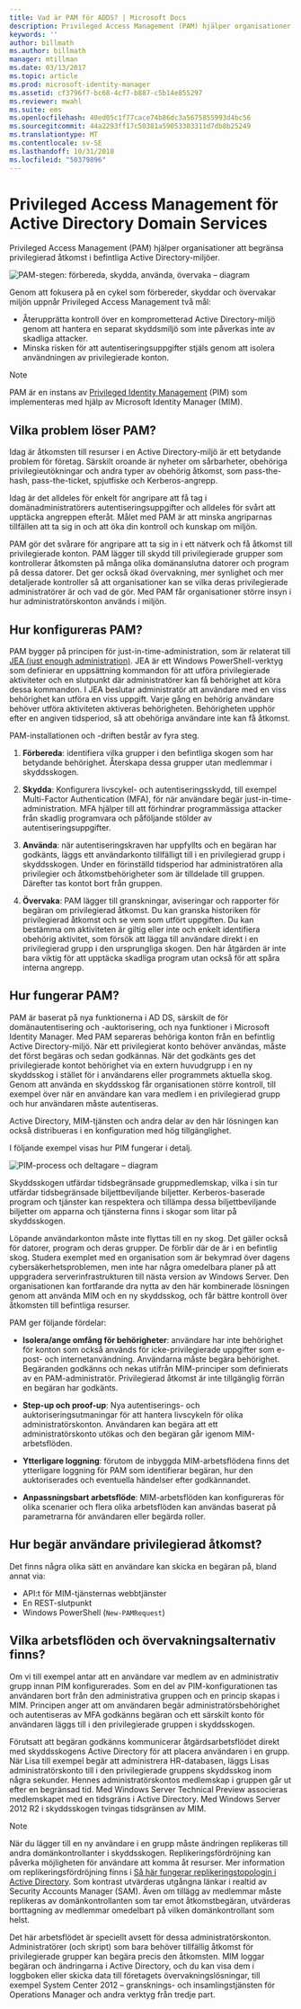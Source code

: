 ```yaml
---
title: Vad är PAM för ADDS? | Microsoft Docs
description: Privileged Access Management (PAM) hjälper organisationer att begränsa privilegierad åtkomst i befintliga Active Directory-miljöer.
keywords: ''
author: billmath
ms.author: billmath
manager: mtillman
ms.date: 03/13/2017
ms.topic: article
ms.prod: microsoft-identity-manager
ms.assetid: cf3796f7-bc68-4cf7-b887-c5b14e855297
ms.reviewer: mwahl
ms.suite: ems
ms.openlocfilehash: 40ed05c1f77cace74b86dc3a5675855993d4bc56
ms.sourcegitcommit: 44a2293ff17c50381a59053303311d7db8b25249
ms.translationtype: MT
ms.contentlocale: sv-SE
ms.lasthandoff: 10/31/2018
ms.locfileid: "50379896"
---
```

# <a name="privileged-access-management-for-active-directory-domain-services"></a>Privileged Access Management för Active Directory Domain Services

Privileged Access Management (PAM) hjälper organisationer att begränsa privilegierad åtkomst i befintliga Active Directory-miljöer.

![PAM-stegen: förbereda, skydda, använda, övervaka – diagram](media/MIM_PIM_SetupProcess.png)

Genom att fokusera på en cykel som förbereder, skyddar och övervakar miljön uppnår Privileged Access Management två mål:

- Återupprätta kontroll över en komprometterad Active Directory-miljö genom att hantera en separat skyddsmiljö som inte påverkas inte av skadliga attacker.  
- Minska risken för att autentiseringsuppgifter stjäls genom att isolera användningen av privilegierade konton.

> [!NOTE]
> PAM är en instans av [Privileged Identity Management](https://azure.microsoft.com/documentation/articles/active-directory-privileged-identity-management-configure/) (PIM) som implementeras med hjälp av Microsoft Identity Manager (MIM).

## <a name="what-problems-does-pam-help-solve"></a>Vilka problem löser PAM?

Idag är åtkomsten till resurser i en Active Directory-miljö är ett betydande problem för företag. Särskilt oroande är nyheter om sårbarheter, obehöriga privilegieutökningar och andra typer av obehörig åtkomst, som pass-the-hash, pass-the-ticket, spjutfiske och Kerberos-angrepp.

Idag är det alldeles för enkelt för angripare att få tag i domänadministratörers autentiseringsuppgifter och alldeles för svårt att upptäcka angreppen efteråt. Målet med PAM är att minska angriparnas tillfällen att ta sig in och att öka din kontroll och kunskap om miljön.

PAM gör det svårare för angripare att ta sig in i ett nätverk och få åtkomst till privilegierade konton. PAM lägger till skydd till privilegierade grupper som kontrollerar åtkomsten på många olika domänanslutna datorer och program på dessa datorer. Det ger också ökad övervakning, mer synlighet och mer detaljerade kontroller så att organisationer kan se vilka deras privilegierade administratörer är och vad de gör. Med PAM får organisationer större insyn i hur administratörskonton används i miljön.

## <a name="how-is-pam-set-up"></a>Hur konfigureras PAM?

PAM bygger på principen för just-in-time-administration, som är relaterat till [JEA (just enough administration)](http://channel9.msdn.com/Events/TechEd/NorthAmerica/2014/DCIM-B362). JEA är ett Windows PowerShell-verktyg som definierar en uppsättning kommandon för att utföra privilegierade aktiviteter och en slutpunkt där administratörer kan få behörighet att köra dessa kommandon. I JEA beslutar administratör att användare med en viss behörighet kan utföra en viss uppgift. Varje gång en behörig användare behöver utföra aktiviteten aktiveras behörigheten. Behörigheten upphör efter en angiven tidsperiod, så att obehöriga användare inte kan få åtkomst.

PAM-installationen och -driften består av fyra steg.

1. **Förbereda**: identifiera vilka grupper i den befintliga skogen som har betydande behörighet. Återskapa dessa grupper utan medlemmar i skyddsskogen.

2. **Skydda**: Konfigurera livscykel- och autentiseringsskydd, till exempel Multi-Factor Authentication (MFA), för när användare begär just-in-time-administration. MFA hjälper till att förhindrar programmässiga attacker från skadlig programvara och påföljande stölder av autentiseringsuppgifter.

3. **Använda**: när autentiseringskraven har uppfyllts och en begäran har godkänts, läggs ett användarkonto tillfälligt till i en privilegierad grupp i skyddsskogen. Under en förinställd tidsperiod har administratören alla privilegier och åtkomstbehörigheter som är tilldelade till gruppen. Därefter tas kontot bort från gruppen.

4. **Övervaka**: PAM lägger till granskningar, aviseringar och rapporter för begäran om privilegierad åtkomst. Du kan granska historiken för privilegierad åtkomst och se vem som utfört uppgiften. Du kan bestämma om aktiviteten är giltig eller inte och enkelt identifiera obehörig aktivitet, som försök att lägga till användare direkt i en privilegierad grupp i den ursprungliga skogen. Den här åtgärden är inte bara viktig för att upptäcka skadliga program utan också för att spåra interna angrepp.

## <a name="how-does-pam-work"></a>Hur fungerar PAM?

PAM är baserat på nya funktionerna i AD DS, särskilt de för domänautentisering och -auktorisering, och nya funktioner i Microsoft Identity Manager. Med PAM separeras behöriga konton från en befintlig Active Directory-miljö. När ett privilegierat konto behöver användas, måste det först begäras och sedan godkännas. När det godkänts ges det privilegierade kontot behörighet via en extern huvudgrupp i en ny skyddsskog i stället för i användarens eller programmets aktuella skog. Genom att använda en skyddsskog får organisationen större kontroll, till exempel över när en användare kan vara medlem i en privilegierad grupp och hur användaren måste autentiseras.

Active Directory, MIM-tjänsten och andra delar av den här lösningen kan också distribueras i en konfiguration med hög tillgänglighet.

I följande exempel visas hur PIM fungerar i detalj.

![PIM-process och deltagare – diagram](media/MIM_PIM_howitworks.png)

Skyddsskogen utfärdar tidsbegränsade gruppmedlemskap, vilka i sin tur utfärdar tidsbegränsade biljettbeviljande biljetter. Kerberos-baserade program och tjänster kan respektera och tillämpa dessa biljettbeviljande biljetter om apparna och tjänsterna finns i skogar som litar på skyddsskogen.

Löpande användarkonton måste inte flyttas till en ny skog. Det gäller också för datorer, program och deras grupper. De förblir där de är i en befintlig skog. Studera exemplet med en organisation som är bekymrad över dagens cybersäkerhetsproblemen, men inte har några omedelbara planer på att uppgradera serverinfrastrukturen till nästa version av Windows Server. Den organisationen kan fortfarande dra nytta av den här kombinerade lösningen genom att använda MIM och en ny skyddsskog, och får bättre kontroll över åtkomsten till befintliga resurser.

PAM ger följande fördelar:

- **Isolera/ange omfång för behörigheter**: användare har inte behörighet för konton som också används för icke-privilegierade uppgifter som e-post- och internetanvändning. Användarna måste begära behörighet. Begäranden godkänns och nekas utifrån MIM-principer som definierats av en PAM-administratör. Privilegierad åtkomst är inte tillgänglig förrän en begäran har godkänts.

- **Step-up och proof-up**: Nya autentiserings- och auktoriseringsutmaningar för att hantera livscykeln för olika administratörskonton. Användaren kan begära att ett administratörskonto utökas och den begäran går igenom MIM-arbetsflöden.

- **Ytterligare loggning**: förutom de inbyggda MIM-arbetsflödena finns det ytterligare loggning för PAM som identifierar begäran, hur den auktoriserades och eventuella händelser efter godkännandet.

- **Anpassningsbart arbetsflöde**: MIM-arbetsflöden kan konfigureras för olika scenarier och flera olika arbetsflöden kan användas baserat på parametrarna för användaren eller begärda roller.

## <a name="how-do-users-request-privileged-access"></a>Hur begär användare privilegierad åtkomst?

Det finns några olika sätt en användare kan skicka en begäran på, bland annat via:  

- API:t för MIM-tjänsternas webbtjänster  
- En REST-slutpunkt  
- Windows PowerShell (`New-PAMRequest`)

## <a name="what-workflows-and-monitoring-options-are-available"></a>Vilka arbetsflöden och övervakningsalternativ finns?

Om vi till exempel antar att en användare var medlem av en administrativ grupp innan PIM konfigurerades. Som en del av PIM-konfigurationen tas användaren bort från den administrativa gruppen och en princip skapas i MIM. Principen anger att om användaren begär administratörsbehörighet och autentiseras av MFA godkänns begäran och ett särskilt konto för användaren läggs till i den privilegierade gruppen i skyddsskogen.

Förutsatt att begäran godkänns kommunicerar åtgärdsarbetsflödet direkt med skyddsskogens Active Directory för att placera användaren i en grupp. När Lisa till exempel begär att administrera HR-databasen, läggs Lisas administratörskonto till i den privilegierade gruppens skyddsskog inom några sekunder. Hennes administratörskontos medlemskap i gruppen går ut efter en begränsad tid. Med Windows Server Technical Preview associeras medlemskapet med en tidsgräns i Active Directory. Med Windows Server 2012 R2 i skyddsskogen tvingas tidsgränsen av MIM.

> [!NOTE]
> När du lägger till en ny användare i en grupp måste ändringen replikeras till andra domänkontrollanter i skyddsskogen. Replikeringsfördröjning kan påverka möjligheten för användare att komma åt resurser. Mer information om replikeringsfördröjning finns i [Så här fungerar replikeringstopologin i Active Directory](https://technet.microsoft.com/library/cc755994.aspx).
> Som kontrast utvärderas utgångna länkar i realtid av Security Accounts Manager (SAM). Även om tillägg av medlemmar måste replikeras av domänkontrollanten som tar emot åtkomstbegäran, utvärderas borttagning av medlemmar omedelbart på vilken domänkontrollant som helst.

Det här arbetsflödet är speciellt avsett för dessa administratörskonton. Administratörer (och skript) som bara behöver tillfällig åtkomst för privilegierade grupper kan begära precis den åtkomsten. MIM loggar begäran och ändringarna i Active Directory, och du kan visa dem i loggboken eller skicka data till företagets övervakningslösningar, till exempel System Center 2012 – gransknings- och insamlingstjänsten för Operations Manager och andra verktyg från tredje part.
